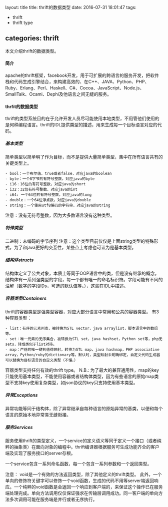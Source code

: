 layout: title
title: thrift的数据类型
date: 2016-07-31 18:01:47
tags:
- thrift
- thrift type

categories: thrift
---
本文介绍thrift的数据类型。
<!-- more -->

#### 简介
apache的thrift框架，facebook开发，用于可扩展的跨语言的服务开发，把软件栈和代码生成引擎结合，来构建高效的、在C++、JAVA、Python、PHP、Ruby、Erlang、Perl、Haskell、C#、Cocoa、JavaScript、Node.js、SmallTalk、Ocami、Dephi及他语言之间无缝的服务。

#### thrfit的数据类型
thrift的类型系统目的在于允许开发人员尽可能使用本地类型，不用管他们使用的是何种编程语言。thrift的IDL提供类型的描述，用来生成每一个目标语言对应的代码。

##### 基本类型
简单类型以简单明了作为目标，而不是提供大量简单类型，集中在所有语言共有的关键类型上。
```
- bool：一个布尔值，true或者false，对应java的boolean
- byte：一个8字节的有符号整数，对应java的byte
- i16：16位的有符号整数，对应java的short
- i32：32位有符号整数，对应java的int
- i64: 一个64位的有符号整数，对应java的long
- double：一个64位浮点数，对应java的double
- string：一个使用utf8编码的字符串，对应java的string   
```
注意：没有无符号整数，因为大多数语言没有这种类型。

##### 特殊类型
二进制：未编码的字节序列
注意：这个类型目前仅仅是上面string类型的特殊形式，为了和java更好的交互性，某些点上考虑也可认为是基本类型。

##### 结构体structs
结构体定义了公共对象，本质上等同于OOP语言中的类，但是没有继承的概念。结构体有一系列强类型的字段，每一个都有唯一的命名标识符。字段可能有不同的注解（数字的字段IDs，可选的默认值等。），这些在IDL中描述。

##### 容器类型Containers
thrift的容器类型是强类型容器，对应大部分语言中常用和公共的容器类型。
有3种容器类型：
```
- list：有序的元素列表，被转换为STL vector，java arraylist，脚本语言中的数组等。
- set：唯一元素的无序集合，被转换为STL set，java hashset，Python set等，php无sets，转成类似于list对待。
- map：严格的唯一键到值得映射，转换为STL map，java hashmap，PHP associative array，Python/ruby的dictionary等。默认时，类型映射未明确绑定，自定义代码生成器可以替换为目标语言的自定义类型（不懂。）
```
容器类型支持任何有效的thrift type。
N.B.: 为了最大的兼容通用性，map的key只能使用基本类型，不能使用容器或者结构体类型，因为有些语言的原始map类型不支持key使用复杂类型，如json协议的key只支持使用基本类型。

##### 异常Exceptions
异常功能等同于结构体，除了异常继承自每种语言的原始异常的基类，以便和每个语言的原始本地异常类无缝衔接。

##### 服务Services
服务使用thrift的类型定义，一个service的定义语义等同于定义一个接口（或者纯粹的抽象类）在面向对象的编程中。thrift编译器根据服务可生成功能齐全的客户端及实现了服务接口的server存根。

一个service包含一系列命名函数，每一个包含一系列参数和一个返回类型。

注意： void是一个有效的方法返回类型，除了其他定义的thrift类型。
此外，一个单向的修饰符关键字可以修饰一个void函数，生成的代码不用等server端返回响应。一个纯粹的void函数是会返回一个响应到客户端的，来保证这个操作已在服务端处理完成。单向方法调用仅仅保证强求在传输层调用成功。同一客户端的单向方法多次调用可能在服务端是并行或者无序执行。
